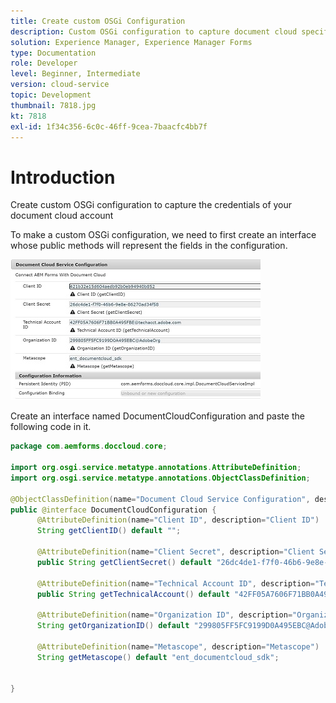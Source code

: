 ```yaml
---
title: Create custom OSGi Configuration
description: Custom OSGi configuration to capture document cloud specific details
solution: Experience Manager, Experience Manager Forms
type: Documentation
role: Developer
level: Beginner, Intermediate
version: cloud-service
topic: Development
thumbnail: 7818.jpg
kt: 7818
exl-id: 1f34c356-6c0c-46ff-9cea-7baacfc4bb7f
---
```

# Introduction

Create custom OSGi configuration to capture the credentials of your document cloud account


To make a custom OSGi configuration, we need to first create an interface whose public methods will represent the fields in the configuration.

![doc-cloud-config](assets/doc-cloud-configuration.JPG)


Create an interface named DocumentCloudConfiguration and paste the following code in it.

```java
package com.aemforms.doccloud.core;

import org.osgi.service.metatype.annotations.AttributeDefinition;
import org.osgi.service.metatype.annotations.ObjectClassDefinition;

@ObjectClassDefinition(name="Document Cloud Service Configuration", description = "Connect AEM Forms With Document Cloud")
public @interface DocumentCloudConfiguration {
	  @AttributeDefinition(name="Client ID", description="Client ID")
	  String getClientID() default "";
	  
	  @AttributeDefinition(name="Client Secret", description="Client Secret")
	  public String getClientSecret() default "26dc4de1-f7f0-46b6-9e8e-86270ad34f58";
	  
	  @AttributeDefinition(name="Technical Account ID", description="Technical Account ID")
	  public String getTechnicalAccount() default "42FF05A7606F71BB0A495FBE@techacct.adobe.com";

	  @AttributeDefinition(name="Organization ID", description="Organization ID")
	  String getOrganizationID() default "299805FF5FC9199D0A495EBC@AdobeOrg";
	  
	  @AttributeDefinition(name="Metascope", description="Metascope")
	  String getMetascope() default "ent_documentcloud_sdk";


}

```
